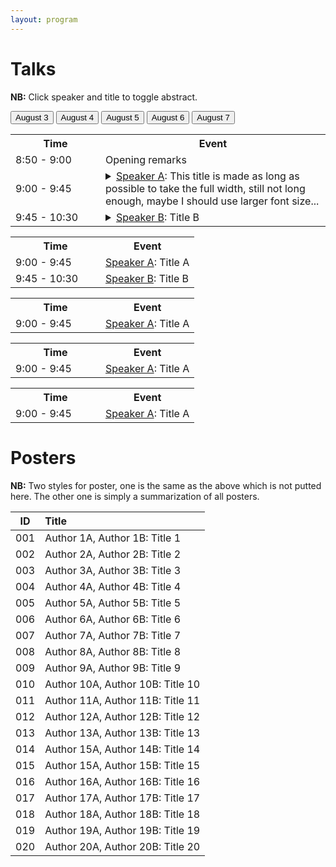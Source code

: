 ```yaml
---
layout: program
---
```




# Talks

**NB:** Click speaker and title to toggle abstract. 

<!-- Tab links -->
<div class="tab">
  <!-- <button> </button> -->
  <button class="tablinks" onclick="openDate(event, 'Aug3')" id="defaultOpen">August 3</button>
  <button class="tablinks" onclick="openDate(event, 'Aug4')">August 4</button>
  <button class="tablinks" onclick="openDate(event, 'Aug5')">August 5</button>
  <button class="tablinks" onclick="openDate(event, 'Aug6')">August 6</button>
  <button class="tablinks" onclick="openDate(event, 'Aug7')">August 7</button>
</div>

<!-- Tab content -->
<div id="Aug3" class="tabcontent">
    <table class="tg">
      <tr>
        <th class="tg-lboi" style="min-width:128px">Time</th>
        <th class="tg-lboi">Event</th>
      </tr>
      <tr>
        <td class="tg-lboi">8:50 - 9:00</td>
        <td class="tg-talk">Opening remarks</td>
      </tr>
      <tr>
        <td class="tg-lboi">9:00 - 9:45</td>
        <td class="tg-talk"> <details> <summary><a href="#talks-and-abstracts">Speaker A</a>: This title is made as long as possible to take the full width, still not long enough, maybe I should use larger font size...</summary><b>Abstract:</b> Contrary to popular belief, Lorem Ipsum is not simply random text. It has roots in a piece of classical Latin literature from 45 BC, making it over 2000 years old. Richard McClintock, a Latin professor at Hampden-Sydney College in Virginia, looked up one of the more obscure Latin words, consectetur, from a Lorem Ipsum passage, and going through the cites of the word in classical literature, discovered the undoubtable source. Lorem Ipsum comes from sections 1.10.32 and 1.10.33 of “de Finibus Bonorum et Malorum” (The Extremes of Good and Evil) by Cicero, written in 45 BC. This book is a treatise on the theory of ethics, very popular during the Renaissance. The first line of Lorem Ipsum, “Lorem ipsum dolor sit amet..”, comes from a line in section 1.10.32.</details> </td>
      </tr>
      <tr>
        <td class="tg-lboi">9:45 - 10:30</td>
        <td class="tg-talk"> <details> <summary><a href="#talks-and-abstracts">Speaker B</a>: Title B</summary><b>Abstract:</b> Contrary to popular belief, Lorem Ipsum is not simply random text. It has roots in a piece of classical Latin literature from 45 BC, making it over 2000 years old. Richard McClintock, a Latin professor at Hampden-Sydney College in Virginia, looked up one of the more obscure Latin words, consectetur, from a Lorem Ipsum passage, and going through the cites of the word in classical literature, discovered the undoubtable source. Lorem Ipsum comes from sections 1.10.32 and 1.10.33 of “de Finibus Bonorum et Malorum” (The Extremes of Good and Evil) by Cicero, written in 45 BC. This book is a treatise on the theory of ethics, very popular during the Renaissance. The first line of Lorem Ipsum, “Lorem ipsum dolor sit amet..”, comes from a line in section 1.10.32.</details> </td>
      </tr>
    </table>
</div>

<div id="Aug4" class="tabcontent">
    <table class="tg">
        <tr>
          <th class="tg-lboi" style="min-width:128px">Time</th>
          <th class="tg-lboi">Event</th>
        </tr>
        <tr>
          <td class="tg-lboi">9:00 - 9:45</td>
          <td class="tg-talk"><a href="#talks-and-abstracts">Speaker A</a>: Title A</td>
        </tr>
        <tr>
          <td class="tg-lboi">9:45 - 10:30</td>
          <td class="tg-talk"><a href="#talks-and-abstracts">Speaker B</a>: Title B</td>
        </tr>
      </table>
</div>

<div id="Aug5" class="tabcontent">
    <table class="tg">
      <tr>
        <th class="tg-lboi" style="min-width:128px">Time</th>
        <th class="tg-lboi">Event</th>
      </tr>
      <tr>
        <td class="tg-lboi">9:00 - 9:45</td>
        <td class="tg-talk"><a href="#talks-and-abstracts">Speaker A</a>: Title A</td>
      </tr>
    </table>
</div>

<div id="Aug6" class="tabcontent">
    <table class="tg">
      <tr>
        <th class="tg-lboi" style="min-width:128px">Time</th>
        <th class="tg-lboi">Event</th>
      </tr>
      <tr>
        <td class="tg-lboi">9:00 - 9:45</td>
        <td class="tg-talk"><a href="#talks-and-abstracts">Speaker A</a>: Title A</td>
      </tr>
    </table>
</div>

<div id="Aug7" class="tabcontent">
    <table class="tg">
      <tr>
        <th class="tg-lboi" style="min-width:128px">Time</th>
        <th class="tg-lboi">Event</th>
      </tr>
      <tr>
        <td class="tg-lboi">9:00 - 9:45</td>
        <td class="tg-talk"><a href="#talks-and-abstracts">Speaker A</a>: Title A</td>
      </tr>
    </table>
</div>


# Posters

**NB:** Two styles for poster, one is the same as the above which is not putted here. The other one is simply a summarization of all posters.

| ID | Title |
|:---:|:---|
| 001 | Author 1A, Author 1B: Title 1  |
| 002 | Author 2A, Author 2B: Title 2  |
| 003 | Author 3A, Author 3B: Title 3  |
| 004 | Author 4A, Author 4B: Title 4  |
| 005 | Author 5A, Author 5B: Title 5  |
| 006 | Author 6A, Author 6B: Title 6  |
| 007 | Author 7A, Author 7B: Title 7  |
| 008 | Author 8A, Author 8B: Title 8  |
| 009 | Author 9A, Author 9B: Title 9  |
| 010 | Author 10A, Author 10B: Title 10  |
| 011 | Author 11A, Author 11B: Title 11  |
| 012 | Author 12A, Author 12B: Title 12  |
| 013 | Author 13A, Author 13B: Title 13  |
| 014 | Author 15A, Author 14B: Title 14  |
| 015 | Author 15A, Author 15B: Title 15  |
| 016 | Author 16A, Author 16B: Title 16  |
| 017 | Author 17A, Author 17B: Title 17  |
| 018 | Author 18A, Author 18B: Title 18  |
| 019 | Author 19A, Author 19B: Title 19  |
| 020 | Author 20A, Author 20B: Title 20  |
